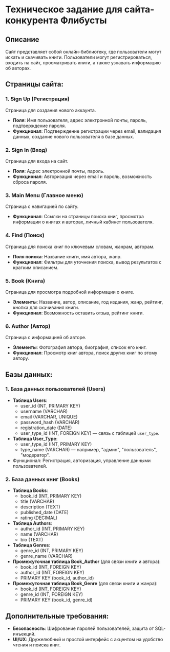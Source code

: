 # Техническое задание для сайта-конкурента Флибусты

## Описание
Сайт представляет собой онлайн-библиотеку, где пользователи могут искать и скачивать книги. Пользователи могут регистрироваться, входить на сайт, просматривать книги, а также узнавать информацию об авторах.

## Страницы сайта:

### 1. **Sign Up (Регистрация)**
Страница для создания нового аккаунта.
- **Поля**: Имя пользователя, адрес электронной почты, пароль, подтверждение пароля.
- **Функционал**: Подтверждение регистрации через email, валидация данных, создание нового пользователя в базе данных.

### 2. **Sign In (Вход)**
Страница для входа на сайт.
- **Поля**: Адрес электронной почты, пароль.
- **Функционал**: Авторизация через email и пароль, возможность сброса пароля.

### 3. **Main Menu (Главное меню)**
Страница с навигацией по сайту.
- **Функционал**: Ссылки на страницы поиска книг, просмотра информации о книгах и авторах, личный кабинет пользователя.

### 4. **Find (Поиск)**
Страница для поиска книг по ключевым словам, жанрам, авторам.
- **Поля поиска**: Название книги, имя автора, жанр.
- **Функционал**: Фильтры для уточнения поиска, вывод результатов с кратким описанием.

### 5. **Book (Книга)**
Страница для просмотра подробной информации о книге.
- **Элементы**: Название, автор, описание, год издания, жанр, рейтинг, кнопка для скачивания книги.
- **Функционал**: Возможность оставить отзыв, рейтинг книги.

### 6. **Author (Автор)**
Страница с информацией об авторе.
- **Элементы**: Фотография автора, биография, список его книг.
- **Функционал**: Просмотр книг автора, поиск других книг по этому автору.

## Базы данных:

### 1. **База данных пользователей (Users)**
- **Таблица Users**:  
  - user_id (INT, PRIMARY KEY)  
  - username (VARCHAR)  
  - email (VARCHAR, UNIQUE)  
  - password_hash (VARCHAR)  
  - registration_date (DATE)  
  - user_type_id (INT, FOREIGN KEY) — связь с таблицей `user_type`.
- **Таблица User_Type**:  
  - user_type_id (INT, PRIMARY KEY)  
  - type_name (VARCHAR) — например, "админ", "пользователь", "модератор".
- Функционал: Регистрация, авторизация, управление данными пользователей.

### 2. **База данных книг (Books)**

- **Таблица Books**:  
  - book_id (INT, PRIMARY KEY)  
  - title (VARCHAR)  
  - description (TEXT)  
  - published_date (DATE)  
  - rating (DECIMAL)  
- **Таблица Authors**:  
  - author_id (INT, PRIMARY KEY)  
  - name (VARCHAR)  
  - bio (TEXT)  
- **Таблица Genres**:  
  - genre_id (INT, PRIMARY KEY)  
  - genre_name (VARCHAR)  
- **Промежуточная таблица Book_Author** (для связи книги и автора):  
  - book_id (INT, FOREIGN KEY)  
  - author_id (INT, FOREIGN KEY)  
  - PRIMARY KEY (book_id, author_id)
- **Промежуточная таблица Book_Genre** (для связи книги и жанра):  
  - book_id (INT, FOREIGN KEY)  
  - genre_id (INT, FOREIGN KEY)  
  - PRIMARY KEY (book_id, genre_id)

## Дополнительные требования:
- **Безопасность**: Шифрование паролей пользователей, защита от SQL-инъекций.
- **UI/UX**: Дружелюбный и простой интерфейс с акцентом на удобство чтения и поиска книг.
